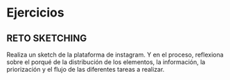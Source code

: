 # Ejercicios

## RETO SKETCHING

Realiza un sketch de la plataforma de instagram. Y en el proceso, reflexiona sobre el porqué de la distribución de los elementos, la información, la priorización y el flujo de las diferentes tareas a realizar.